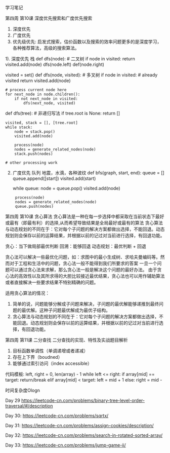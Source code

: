 学习笔记

第四周 第10课 深度优先搜索和广度优先搜索
1. 深度优先
2. 广度优先
3. 优先级优先: 启发式搜索，估价函数以及搜索的效率问题更多的是深度学习，各种推荐算法，高级的搜索算法。

1). 深度优先 栈
def dfs(node):
    # 二叉树
    if node in visited:
        return
    visited.add(node)
    dfs(node.left)
    def(node.right)

visited = set()
def dfs(node, visited):
    # 多叉树
    if node in visited:
        # already visited
        return
    visited.add(node)

    # process current node here
    for next_node in node.children():
        if not next_node in visited:
            dfs(next_node, visited)


def dfs(tree):
    # 非递归写法
    if tree.root is None:
        return []

    visited, stack = [], [tree.root]
    while stack:
        node = stack.pop()
        visited.add(node)

        process(node)
        nodes = generate_related_nodes(node)
        stack.push(nodes)

    # other processing work

2) 广度优先 队列
地震，水滴，各种波纹
def bfs(graph, start, end):
    queue = []
    queue.append([start])
    visited.add(start)

    while queue:
        node = queue.pop()
        visited.add(node)

        process(node)
        nodes = generate_related_nodes(node)
        queue.push(nodes)



第四周 第10课 贪心算法
贪心算法是一种在每一步选择中都采取在当前状态下最好或最有（即最有利）的选择,从而希望导致结果是全局最好或最有的算法
贪心算法与动态规划的不同在于：它对每个子问题的解决方案都做出选择，不能回退。动态规划则会保存以前的运算结果，并根据以前的记过对当前进行选择，有回退功能。

贪心：当下做局部最优判断
回溯：能够回退
动态规划：最优判断 + 回退

贪心法可以解决一些最优化问题，如：求图中的最小生成树、求哈夫曼编码等。然而对于工程和生活中的问题，贪心法一般不能得到我们所要求的答案
一旦一个问题可以通过贪心法来求解，那么贪心法一般是解决这个问题的最好办法。
由于贪心法的高效性以及其所求得的大胆比较接近最优结果，贪心法也可以用作辅助算法或者直接解决一些要求结果不特别精确的问题。

适用贪心算法的情况：
1. 简单的说，问题能够分解成子问题来解决，子问题的最优解能够递推到最终问题的最优解。这种子问题最优解成为最优子结构。
2. 贪心算法与动态规划的不同在于：它对每个子问题的解决方案都做出选择，不能回退。动态规划则会保存以前的运算结果，并根据以前的记过对当前进行选择，有回退功能。


第四周 第11课 二分查找
二分查找的实现、特性及实战题目解析

1. 目标函数单调性（单调递增或者递减）
2. 存在上下界（boudned）
3. 能够通过索引访问（index accessible）

代码模板:
left, right = 0, len(array) - 1
while left <= right:
    if array[mid] == target:
        return/break
    elif array[mid] < target:
        left = mid + 1
    else:
        right = mid -

时间复杂度Ologn

Day 29
https://leetcode-cn.com/problems/binary-tree-level-order-traversal/#/description

Day 30:
https://leetcode-cn.com/problems/sqrtx/

Day 31:
https://leetcode-cn.com/problems/assign-cookies/description/

Day 32:
https://leetcode-cn.com/problems/search-in-rotated-sorted-array/

Day 33:
https://leetcode-cn.com/problems/jump-game-ii/
